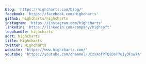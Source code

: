 ```yaml
---
blog: 'https://highcharts.com/blog/'
facebook: 'https://facebook.com/Highcharts'
github: highcharts/highcharts
instagram: 'https://instagram.com/highcharts'
linkedin: 'https://linkedin.com/company/highsoft'
logohandle: highcharts
sort: highcharts
title: Highcharts
twitter: Highcharts
website: 'https://www.highcharts.com/'
youtube: 'https://youtube.com/channel/UCzxXofPTQ0DoT7uIy3Fxw7A'
---
```

